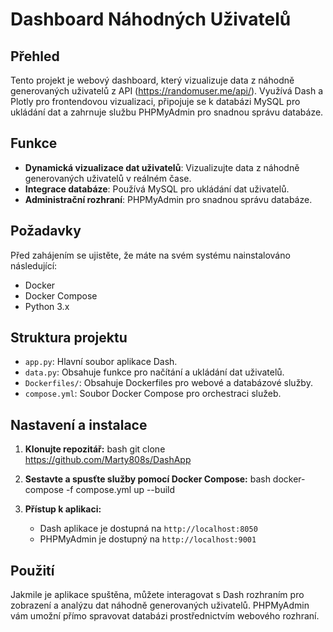 # Dashboard Náhodných Uživatelů

## Přehled

Tento projekt je webový dashboard, který vizualizuje data z náhodně generovaných uživatelů z API (https://randomuser.me/api/). Využívá Dash a Plotly pro frontendovou vizualizaci, připojuje se k databázi MySQL pro ukládání dat a zahrnuje službu PHPMyAdmin pro snadnou správu databáze.

## Funkce

- **Dynamická vizualizace dat uživatelů**: Vizualizujte data z náhodně generovaných uživatelů v reálném čase.
- **Integrace databáze**: Používá MySQL pro ukládání dat uživatelů.
- **Administrační rozhraní**: PHPMyAdmin pro snadnou správu databáze.

## Požadavky

Před zahájením se ujistěte, že máte na svém systému nainstalováno následující:
- Docker
- Docker Compose
- Python 3.x

## Struktura projektu

- `app.py`: Hlavní soubor aplikace Dash.
- `data.py`: Obsahuje funkce pro načítání a ukládání dat uživatelů.
- `Dockerfiles/`: Obsahuje Dockerfiles pro webové a databázové služby.
- `compose.yml`: Soubor Docker Compose pro orchestraci služeb.

## Nastavení a instalace

1. **Klonujte repozitář:**
bash
git clone https://github.com/Marty808s/DashApp

2. **Sestavte a spusťte služby pomocí Docker Compose:**
bash
docker-compose -f compose.yml up --build


3. **Přístup k aplikaci:**
   - Dash aplikace je dostupná na `http://localhost:8050`
   - PHPMyAdmin je dostupný na `http://localhost:9001`

## Použití

Jakmile je aplikace spuštěna, můžete interagovat s Dash rozhraním pro zobrazení a analýzu dat náhodně generovaných uživatelů. PHPMyAdmin vám umožní přímo spravovat databázi prostřednictvím webového rozhraní.
